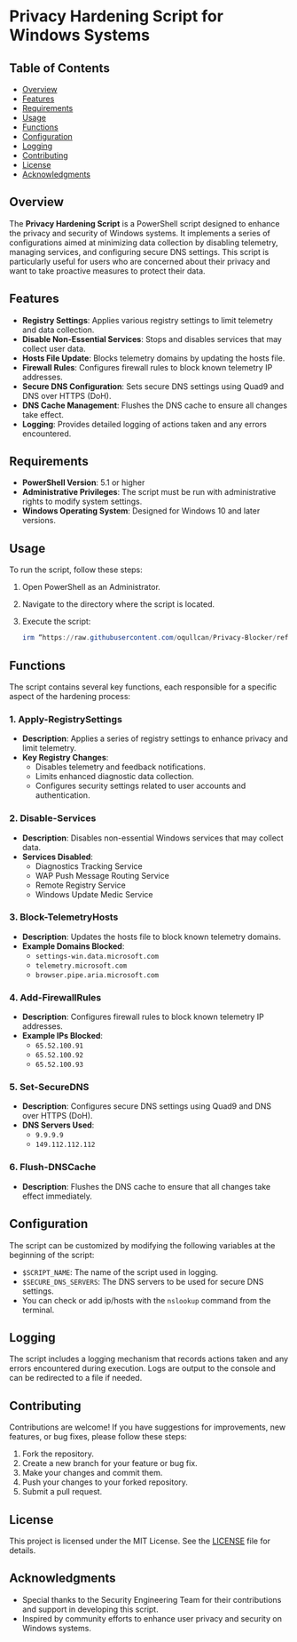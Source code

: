 # Privacy Hardening Script for Windows Systems

## Table of Contents
- [Overview](#overview)
- [Features](#features)
- [Requirements](#requirements)
- [Usage](#usage)
- [Functions](#functions)
- [Configuration](#configuration)
- [Logging](#logging)
- [Contributing](#contributing)
- [License](#license)
- [Acknowledgments](#acknowledgments)

## Overview
The **Privacy Hardening Script** is a PowerShell script designed to enhance the privacy and security of Windows systems. It implements a series of configurations aimed at minimizing data collection by disabling telemetry, managing services, and configuring secure DNS settings. This script is particularly useful for users who are concerned about their privacy and want to take proactive measures to protect their data.

## Features
- **Registry Settings**: Applies various registry settings to limit telemetry and data collection.
- **Disable Non-Essential Services**: Stops and disables services that may collect user data.
- **Hosts File Update**: Blocks telemetry domains by updating the hosts file.
- **Firewall Rules**: Configures firewall rules to block known telemetry IP addresses.
- **Secure DNS Configuration**: Sets secure DNS settings using Quad9 and DNS over HTTPS (DoH).
- **DNS Cache Management**: Flushes the DNS cache to ensure all changes take effect.
- **Logging**: Provides detailed logging of actions taken and any errors encountered.

## Requirements
- **PowerShell Version**: 5.1 or higher
- **Administrative Privileges**: The script must be run with administrative rights to modify system settings.
- **Windows Operating System**: Designed for Windows 10 and later versions.

## Usage
To run the script, follow these steps:
1. Open PowerShell as an Administrator.
2. Navigate to the directory where the script is located.
3. Execute the script:

   ```powershell
   irm “https://raw.githubusercontent.com/oqullcan/Privacy-Blocker/refs/heads/main/Privacy-Blocker.ps1” | iex
   ```

## Functions
The script contains several key functions, each responsible for a specific aspect of the hardening process:

### 1. Apply-RegistrySettings
- **Description**: Applies a series of registry settings to enhance privacy and limit telemetry.
- **Key Registry Changes**:
  - Disables telemetry and feedback notifications.
  - Limits enhanced diagnostic data collection.
  - Configures security settings related to user accounts and authentication.

### 2. Disable-Services
- **Description**: Disables non-essential Windows services that may collect data.
- **Services Disabled**:
  - Diagnostics Tracking Service
  - WAP Push Message Routing Service
  - Remote Registry Service
  - Windows Update Medic Service

### 3. Block-TelemetryHosts
- **Description**: Updates the hosts file to block known telemetry domains.
- **Example Domains Blocked**:
  - `settings-win.data.microsoft.com`
  - `telemetry.microsoft.com`
  - `browser.pipe.aria.microsoft.com`

### 4. Add-FirewallRules
- **Description**: Configures firewall rules to block known telemetry IP addresses.
- **Example IPs Blocked**:
  - `65.52.100.91`
  - `65.52.100.92`
  - `65.52.100.93`

### 5. Set-SecureDNS
- **Description**: Configures secure DNS settings using Quad9 and DNS over HTTPS (DoH).
- **DNS Servers Used**:
  - `9.9.9.9`
  - `149.112.112.112`

### 6. Flush-DNSCache
- **Description**: Flushes the DNS cache to ensure that all changes take effect immediately.

## Configuration
The script can be customized by modifying the following variables at the beginning of the script:
- `$SCRIPT_NAME`: The name of the script used in logging.
- `$SECURE_DNS_SERVERS`: The DNS servers to be used for secure DNS settings.
- You can check or add ip/hosts with the `nslookup` command from the terminal.

## Logging
The script includes a logging mechanism that records actions taken and any errors encountered during execution. Logs are output to the console and can be redirected to a file if needed.

## Contributing
Contributions are welcome! If you have suggestions for improvements, new features, or bug fixes, please follow these steps:
1. Fork the repository.
2. Create a new branch for your feature or bug fix.
3. Make your changes and commit them.
4. Push your changes to your forked repository.
5. Submit a pull request.

## License
This project is licensed under the MIT License. See the [LICENSE](LICENSE) file for details.

## Acknowledgments
- Special thanks to the Security Engineering Team for their contributions and support in developing this script.
- Inspired by community efforts to enhance user privacy and security on Windows systems.
